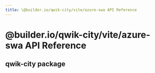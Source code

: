 ```yaml
---
title: \@builder.io/qwik-city/vite/azure-swa API Reference
---
```


# @builder.io/qwik-city/vite/azure-swa API Reference

## qwik-city package
